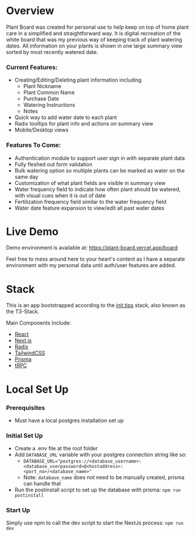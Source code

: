 # Overview
Plant Board was created for personal use to help keep on top of home plant care in a simplified and 
straightforward way. It is digital recreation of the white board that was my previous way of keeping track of plant 
watering dates. All information on your plants is shown in one large summary view sorted by most recently watered date.

### Current Features:
- Creating/Editing/Deleting plant information including
  - Plant Nickname
  - Plant Common Name
  - Purchase Date
  - Watering Instructions
  - Notes
- Quick way to add water date to each plant
- Radix tooltips for plant info and actions on summary view 
- Mobile/Desktop views

### Features To Come:
- Authentication module to support user sign in with separate plant data
- Fully fleshed out form validation
- Bulk watering option so multiple plants can be marked as water on the same day
- Customization of what plant fields are visible in summary view
- Water frequency field to indicate how often plant should be watered, with visual cues when it is out of date
- Fertilization frequency field similar to the water frequency field
- Water date feature expansion to view/edit all past water dates

# Live Demo
Demo environment is available at: https://plant-board.vercel.app/board

Feel free to mess around here to your heart's content as I have a separate environment with my personal data until 
auth/user features are added.

# Stack
This is an app bootstrapped according to the [init.tips](https://init.tips) stack, also known as the T3-Stack.

Main Components Include:
- [React](https://reactjs.org/)
- [Next.js](https://nextjs.org/)
- [Radix](https://www.radix-ui.com/)
- [TailwindCSS](https://tailwindcss.com)
- [Prisma](https://prisma.io)
- [tRPC](https://trpc.io)

# Local Set Up
### Prerequisites
- Must have a local postgres installation set up

### Initial Set Up
- Create a .env file at the root folder</li>
- Add `DATABASE_URL` variable with your postgres connection string like so:
  - ```DATABASE_URL="postgres://<database_username>:<database_userpassword>@<hostaddress>:<port_no>/<database_name>"```
  - Note: `database_name` does not need to be manually created, prisma can handle that
-  Run the postinstall script to set up the database with prisma: `npm run postinstall`

### Start Up
Simply use npm to call the dev script to start the NextJs process: `npm run dev`

